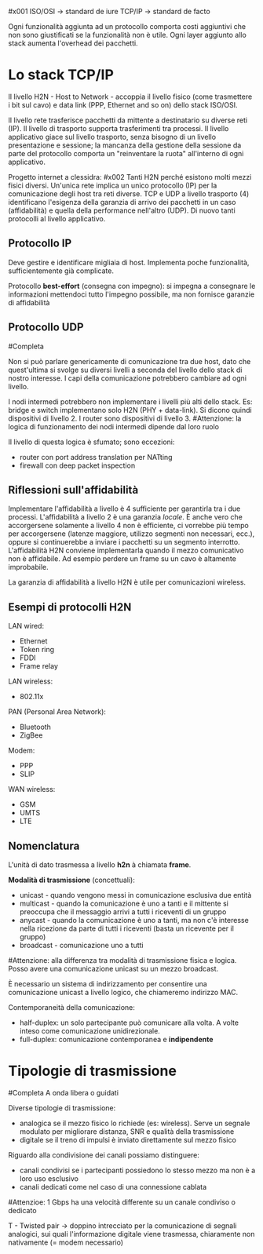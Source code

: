 #x001
ISO/OSI -> standard de iure
TCP/IP -> standard de facto

Ogni funzionalità aggiunta ad un protocollo comporta costi aggiuntivi che non sono giustificati se la funzionalità non è utile. Ogni layer aggiunto allo stack aumenta l'overhead dei pacchetti.

# Lo stack TCP/IP
Il livello H2N - Host to Network - accoppia il livello fisico (come trasmettere i bit sul cavo) e data link (PPP, Ethernet and so on) dello stack ISO/OSI.

Il livello rete trasferisce pacchetti da mittente a destinatario su diverse reti (IP).
Il livello di trasporto supporta trasferimenti tra processi.
Il livello applicativo giace sul livello trasporto, senza bisogno di un livello presentazione e sessione; la mancanza della gestione della sessione da parte del protocollo comporta un "reinventare la ruota" all'interno di ogni applicativo.

Progetto internet a clessidra: #x002
Tanti H2N perché esistono molti mezzi fisici diversi. Un'unica rete implica un unico protocollo (IP) per la comunicazione degli host tra reti diverse. TCP e UDP a livello trasporto (4) identificano l'esigenza della garanzia di arrivo dei pacchetti in un caso (affidabilità) e quella della performance nell'altro (UDP). Di nuovo tanti protocolli al livello applicativo.

## Protocollo IP
Deve gestire e identificare migliaia di host. Implementa poche funzionalità, sufficientemente già complicate.

Protocollo **best-effort** (consegna con impegno): si impegna a consegnare le informazioni mettendoci tutto l'impegno possibile, ma non fornisce garanzie di affidabilità

## Protocollo UDP
#Completa

Non si può parlare genericamente di comunicazione tra due host, dato che quest'ultima si svolge su diversi livelli a seconda del livello dello stack di nostro interesse. I capi della comunicazione potrebbero cambiare ad ogni livello.

I nodi intermedi potrebbero non implementare i livelli più alti dello stack. Es: bridge e switch implementano solo H2N (PHY + data-link). Si dicono quindi dispositivi di livello 2. I router sono dispositivi di livello 3.
#Attenzione: la logica di funzionamento dei nodi intermedi dipende dal loro ruolo

Il livello di questa logica è sfumato; sono eccezioni:
- router con port address translation per NATting
- firewall con deep packet inspection

## Riflessioni sull'affidabilità
Implementare l'affidabilità a livello è 4 sufficiente per garantirla tra i due processi. L'affidabilità a livello 2 è una garanzia *locale*.
È anche vero che accorgersene solamente a livello 4 non è efficiente, ci vorrebbe più tempo per accorgersene (latenze maggiore, utilizzo segmenti non necessari, ecc.), oppure si continuerebbe a inviare i pacchetti su un segmento interrotto.
L'affidabilità H2N conviene implementarla quando il mezzo comunicativo non è affidabile. Ad esempio perdere un frame su un cavo è altamente improbabile.

La garanzia di affidabilità a livello H2N è utile per comunicazioni wireless.

## Esempi di protocolli H2N
LAN wired:
- Ethernet
- Token ring
- FDDI
- Frame relay

LAN wireless:
- 802.11x

PAN (Personal Area Network):
- Bluetooth
- ZigBee

Modem:
- PPP
- SLIP

WAN wireless:
- GSM
- UMTS
- LTE

## Nomenclatura
L'unità di dato trasmessa a livello **h2n** à chiamata **frame**.

**Modalità di trasmissione** (concettuali):
- unicast - quando vengono messi in comunicazione esclusiva due entità
- multicast - quando la comunicazione è uno a tanti e il mittente si preoccupa che il messaggio arrivi a tutti i riceventi di un gruppo
- anycast - quando la comunicazione è uno a tanti, ma non c'è interesse nella ricezione da parte di tutti i riceventi (basta un ricevente per il gruppo)
- broadcast - comunicazione uno a tutti

#Attenzione: alla differenza tra modalità di trasmissione fisica e logica. Posso avere una comunicazione unicast su un mezzo broadcast.

È necessario un sistema di indirizzamento per consentire una comunicazione unicast a livello logico, che chiameremo indirizzo MAC.

Contemporaneità della comunicazione:
- half-duplex: un solo partecipante può comunicare alla volta. A volte inteso come comunicazione unidirezionale.
- full-duplex: comunicazione contemporanea e **indipendente**

# Tipologie di trasmissione
#Completa 
A onda libera o guidati

Diverse tipologie di trasmissione:
- analogica se il mezzo fisico lo richiede (es: wireless). Serve un segnale modulato per migliorare distanza, SNR e qualità della trasmissione
- digitale se il treno di impulsi è inviato direttamente sul mezzo fisico

Riguardo alla condivisione dei canali possiamo distinguere:
- canali condivisi se i partecipanti possiedono lo stesso mezzo ma non è a loro uso esclusivo
- canali dedicati come nel caso di una connessione cablata

#Attenzioe: 1 Gbps ha una velocità differente su un canale condiviso o dedicato

T - Twisted pair -> doppino intrecciato per la comunicazione di segnali analogici, sui quali l'informazione digitale viene trasmessa, chiaramente non nativamente (= modem necessario)